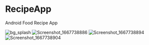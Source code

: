 # RecipeApp
Android Food Recipe App 

![bg_splash](https://user-images.githubusercontent.com/61064070/200172226-92e73e46-ed5b-4471-93b2-272b8443c509.png)
![Screenshot_1667738886](https://user-images.githubusercontent.com/61064070/200172280-923c3aa1-ab3a-40c4-9dc1-9e14d44e774b.png)
![Screenshot_1667738894](https://user-images.githubusercontent.com/61064070/200172291-14ec8439-1abe-461e-9b74-e6072e4617d5.png)
![Screenshot_1667738904](https://user-images.githubusercontent.com/61064070/200172298-5e483cfe-6794-4ff6-9dd3-2f41c518b376.png)
